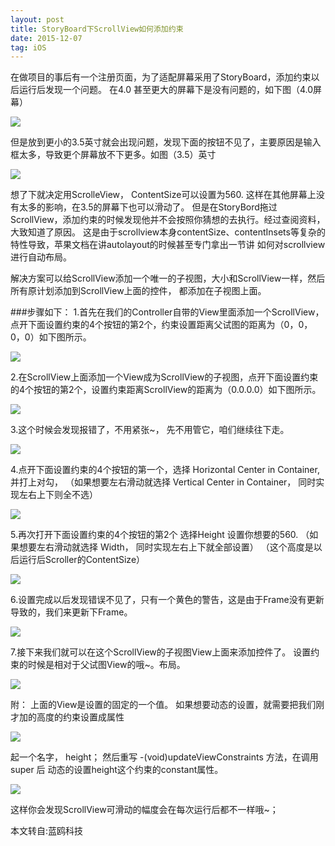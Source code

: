 ```yaml
---
layout: post
title: StoryBoard下ScrollView如何添加约束
date: 2015-12-07
tag: iOS
---
```

在做项目的事后有一个注册页面，为了适配屏幕采用了StoryBoard，添加约束以后运行后发现一个问题。  在4.0 甚至更大的屏幕下是没有问题的，如下图（4.0屏幕）

![](/images/posts/SBAndScrollView/1.png)

但是放到更小的3.5英寸就会出现问题，发现下面的按钮不见了，主要原因是输入框太多，导致更个屏幕放不下更多。如图（3.5）英寸
 
 ![](/images/posts/SBAndScrollView/2.png)


想了下就决定用ScrolleView， ContentSize可以设置为560. 这样在其他屏幕上没有太多的影响，在3.5的屏幕下也可以滑动了。
但是在StoryBord拖过ScrollView，添加约束的时候发现他并不会按照你猜想的去执行。经过查阅资料，大致知道了原因。
这是由于scrollview本身contentSize、contentInsets等复杂的特性导致，苹果文档在讲autolayout的时候甚至专门拿出一节讲
如何对scrollview进行自动布局。

解决方案可以给ScrollView添加一个唯一的子视图，大小和ScrollView一样，然后所有原计划添加到ScrollView上面的控件，
都添加在子视图上面。


###步骤如下：
1.首先在我们的Controller自带的View里面添加一个ScrollView，点开下面设置约束的4个按钮的第2个，约束设置距离父试图的距离为（0，0，0，0）如下图所示。
 
![](/images/posts/SBAndScrollView/3.jpg)

2.在ScrollView上面添加一个View成为ScrollView的子视图，点开下面设置约束的4个按钮的第2个，设置约束距离ScrollView的距离为（0.0.0.0）如下图所示。

![](/images/posts/SBAndScrollView/4.jpg)
 

3.这个时候会发现报错了，不用紧张~，  先不用管它，咱们继续往下走。

![](/images/posts/SBAndScrollView/5.jpg)
 

4.点开下面设置约束的4个按钮的第一个，选择 Horizontal Center in Container, 并打上对勾， （如果想要左右滑动就选择 Vertical Center in Container， 同时实现左右上下则全不选）

![](/images/posts/SBAndScrollView/6.jpg)
 

5.再次打开下面设置约束的4个按钮的第2个 选择Height 设置你想要的560.  （如果想要左右滑动就选择 Width， 同时实现左右上下就全部设置）
（这个高度是以后运行后Scroller的ContentSize）

 ![](/images/posts/SBAndScrollView/7.jpg)

6.设置完成以后发现错误不见了，只有一个黄色的警告，这是由于Frame没有更新导致的，我们来更新下Frame。
 
 ![](/images/posts/SBAndScrollView/8.jpg)


7.接下来我们就可以在这个ScrollView的子视图View上面来添加控件了。 设置约束的时候是相对于父试图View的哦~。布局。
 
 ![](/images/posts/SBAndScrollView/9.jpg)


附：
上面的View是设置的固定的一个值。 如果想要动态的设置，就需要把我们刚才加的高度的约束设置成属性
 
 ![](/images/posts/SBAndScrollView/10.jpg)

起一个名字， height； 然后重写 -(void)updateViewConstraints 方法，在调用super 后 动态的设置height这个约束的constant属性。

 ![](/images/posts/SBAndScrollView/11.jpg)

这样你会发现ScrollView可滑动的幅度会在每次运行后都不一样哦~；

本文转自:蓝鸥科技







